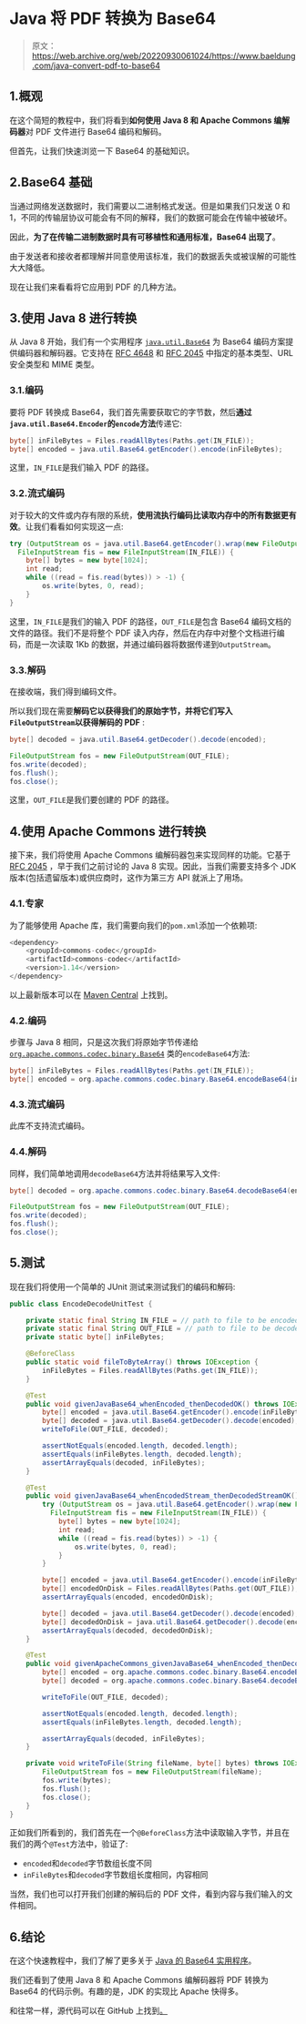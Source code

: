 # Java 将 PDF 转换为 Base64

> 原文：<https://web.archive.org/web/20220930061024/https://www.baeldung.com/java-convert-pdf-to-base64>

## 1.概观

在这个简短的教程中，我们将看到**如何使用 Java 8 和 Apache Commons 编解码器**对 PDF 文件进行 Base64 编码和解码。

但首先，让我们快速浏览一下 Base64 的基础知识。

## 2.Base64 基础

当通过网络发送数据时，我们需要以二进制格式发送。但是如果我们只发送 0 和 1，不同的传输层协议可能会有不同的解释，我们的数据可能会在传输中被破坏。

因此，**为了在传输二进制数据时具有可移植性和通用标准，Base64 出现了**。

由于发送者和接收者都理解并同意使用该标准，我们的数据丢失或被误解的可能性大大降低。

现在让我们来看看将它应用到 PDF 的几种方法。

## 3.使用 Java 8 进行转换

从 Java 8 开始，我们有一个实用程序 [`java.util.Base64`](https://web.archive.org/web/20221129003820/https://docs.oracle.com/en/java/javase/11/docs/api/java.base/java/util/Base64.html) 为 Base64 编码方案提供编码器和解码器。它支持在 [RFC 4648](https://web.archive.org/web/20221129003820/https://www.ietf.org/rfc/rfc4648.txt) 和 [RFC 2045](https://web.archive.org/web/20221129003820/https://www.ietf.org/rfc/rfc2045.txt) 中指定的基本类型、URL 安全类型和 MIME 类型。

### 3.1.编码

要将 PDF 转换成 Base64，我们首先需要获取它的字节数，然后**通过`java.util.Base64.Encoder`的`encode`方法**传递它:

```java
byte[] inFileBytes = Files.readAllBytes(Paths.get(IN_FILE)); 
byte[] encoded = java.util.Base64.getEncoder().encode(inFileBytes);
```

这里，`IN_FILE`是我们输入 PDF 的路径。

### 3.2.流式编码

对于较大的文件或内存有限的系统，**使用流执行编码比读取内存中的所有数据更有效**。让我们看看如何实现这一点:

```java
try (OutputStream os = java.util.Base64.getEncoder().wrap(new FileOutputStream(OUT_FILE));
  FileInputStream fis = new FileInputStream(IN_FILE)) {
    byte[] bytes = new byte[1024];
    int read;
    while ((read = fis.read(bytes)) > -1) {
        os.write(bytes, 0, read);
    }
}
```

这里，`IN_FILE`是我们的输入 PDF 的路径，`OUT_FILE`是包含 Base64 编码文档的文件的路径。我们不是将整个 PDF 读入内存，然后在内存中对整个文档进行编码，而是一次读取 1Kb 的数据，并通过编码器将数据传递到`OutputStream`。

### 3.3.解码

在接收端，我们得到编码文件。

所以我们现在需要**解码它以获得我们的原始字节，并将它们写入`FileOutputStream`以获得解码的 PDF** :

```java
byte[] decoded = java.util.Base64.getDecoder().decode(encoded);

FileOutputStream fos = new FileOutputStream(OUT_FILE);
fos.write(decoded);
fos.flush();
fos.close();
```

这里，`OUT_FILE`是我们要创建的 PDF 的路径。

## 4.使用 Apache Commons 进行转换

接下来，我们将使用 Apache Commons 编解码器包来实现同样的功能。它基于 [RFC 2045](https://web.archive.org/web/20221129003820/https://www.ietf.org/rfc/rfc2045.txt) ，早于我们之前讨论的 Java 8 实现。因此，当我们需要支持多个 JDK 版本(包括遗留版本)或供应商时，这作为第三方 API 就派上了用场。

### 4.1.专家

为了能够使用 Apache 库，我们需要向我们的`pom.xml`添加一个依赖项:

```java
<dependency>
    <groupId>commons-codec</groupId>
    <artifactId>commons-codec</artifactId>
    <version>1.14</version>
</dependency> 
```

以上最新版本可以在 [Maven Central](https://web.archive.org/web/20221129003820/https://search.maven.org/search?q=g:commons-codec) 上找到。

### 4.2.编码

步骤与 Java 8 相同，只是这次我们将原始字节传递给 [`org.apache.commons.codec.binary.Base64`](https://web.archive.org/web/20221129003820/https://commons.apache.org/proper/commons-codec/apidocs/org/apache/commons/codec/binary/Base64.html) 类的`encodeBase64`方法:

```java
byte[] inFileBytes = Files.readAllBytes(Paths.get(IN_FILE));
byte[] encoded = org.apache.commons.codec.binary.Base64.encodeBase64(inFileBytes); 
```

### 4.3.流式编码

此库不支持流式编码。

### 4.4.解码

同样，我们简单地调用`decodeBase64`方法并将结果写入文件:

```java
byte[] decoded = org.apache.commons.codec.binary.Base64.decodeBase64(encoded);

FileOutputStream fos = new FileOutputStream(OUT_FILE);
fos.write(decoded);
fos.flush();
fos.close(); 
```

## 5.测试

现在我们将使用一个简单的 JUnit 测试来测试我们的编码和解码:

```java
public class EncodeDecodeUnitTest {

    private static final String IN_FILE = // path to file to be encoded from;
    private static final String OUT_FILE = // path to file to be decoded into;
    private static byte[] inFileBytes;

    @BeforeClass
    public static void fileToByteArray() throws IOException {
        inFileBytes = Files.readAllBytes(Paths.get(IN_FILE));
    }

    @Test
    public void givenJavaBase64_whenEncoded_thenDecodedOK() throws IOException {
        byte[] encoded = java.util.Base64.getEncoder().encode(inFileBytes);
        byte[] decoded = java.util.Base64.getDecoder().decode(encoded);
        writeToFile(OUT_FILE, decoded);

        assertNotEquals(encoded.length, decoded.length);
        assertEquals(inFileBytes.length, decoded.length);
        assertArrayEquals(decoded, inFileBytes);
    }

    @Test
    public void givenJavaBase64_whenEncodedStream_thenDecodedStreamOK() throws IOException {
        try (OutputStream os = java.util.Base64.getEncoder().wrap(new FileOutputStream(OUT_FILE));
          FileInputStream fis = new FileInputStream(IN_FILE)) {
            byte[] bytes = new byte[1024];
            int read;
            while ((read = fis.read(bytes)) > -1) {
                os.write(bytes, 0, read);
            }
        }

        byte[] encoded = java.util.Base64.getEncoder().encode(inFileBytes);
        byte[] encodedOnDisk = Files.readAllBytes(Paths.get(OUT_FILE));
        assertArrayEquals(encoded, encodedOnDisk);

        byte[] decoded = java.util.Base64.getDecoder().decode(encoded);
        byte[] decodedOnDisk = java.util.Base64.getDecoder().decode(encodedOnDisk);
        assertArrayEquals(decoded, decodedOnDisk);
    }

    @Test
    public void givenApacheCommons_givenJavaBase64_whenEncoded_thenDecodedOK() throws IOException {
        byte[] encoded = org.apache.commons.codec.binary.Base64.encodeBase64(inFileBytes);
        byte[] decoded = org.apache.commons.codec.binary.Base64.decodeBase64(encoded);

        writeToFile(OUT_FILE, decoded);

        assertNotEquals(encoded.length, decoded.length);
        assertEquals(inFileBytes.length, decoded.length);

        assertArrayEquals(decoded, inFileBytes);
    }

    private void writeToFile(String fileName, byte[] bytes) throws IOException {
        FileOutputStream fos = new FileOutputStream(fileName);
        fos.write(bytes);
        fos.flush();
        fos.close();
    }
}
```

正如我们所看到的，我们首先在一个`@BeforeClass`方法中读取输入字节，并且在我们的两个`@Test`方法中，验证了:

*   `encoded`和`decoded`字节数组长度不同
*   `inFileBytes`和`decoded`字节数组长度相同，内容相同

当然，我们也可以打开我们创建的解码后的 PDF 文件，看到内容与我们输入的文件相同。

## 6.结论

在这个快速教程中，我们了解了更多关于 [Java 的 Base64 实用程序](/web/20221129003820/https://www.baeldung.com/java-base64-encode-and-decode)。

我们还看到了使用 Java 8 和 Apache Commons 编解码器将 PDF 转换为 Base64 的代码示例。有趣的是，JDK 的实现比 Apache 快得多。

和往常一样，源代码可以在 GitHub 上找到[。](https://web.archive.org/web/20221129003820/https://github.com/eugenp/tutorials/tree/master/pdf)